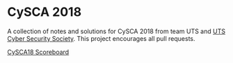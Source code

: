 # CySCA 2018

A collection of notes and solutions for CySCA 2018 from team UTS and [UTS Cyber Security Society](http://facebook.com/utscsec). This project encourages all pull requests. 

[CySCA18 Scoreboard](https://www.cyberchallenge.com.au/2018/scoreboard/index.html)
